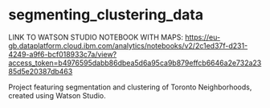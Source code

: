 # segmenting_clustering_data
LINK TO WATSON STUDIO NOTEBOOK WITH MAPS: https://eu-gb.dataplatform.cloud.ibm.com/analytics/notebooks/v2/2c1ed37f-d231-4249-a9f6-bcf018933c7a/view?access_token=b4976595dabb86dbea5d6a95ca9b879effcb6646a2e732a2385d5e20387db463

Project featuring segmentation and clustering of Toronto Neighborhoods, created using Watson Studio.
